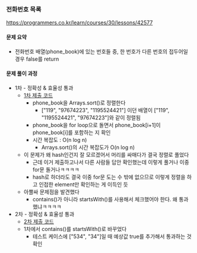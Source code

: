 ### 전화번호 목록
https://programmers.co.kr/learn/courses/30/lessons/42577

#### 문제 요약
* 전화번호 배열(phone_book)에 있는 번호들 중, 한 번호가 다른 번호의 접두어일 경우 false를 return


#### 문제 풀이 과정
* 1차 - 정확성 & 효율성 통과
    * [1차 제출 코드](solution1.java)
        * phone_book을 Arrays.sort()로 정렬한다
            * ["119", "97674223", "1195524421"] 이던 배열이 ["119", "1195524421", "97674223"]와 같이 정렬됨
        * phone_book을 for loop으로 돌면서 phone_book[i+1]이 phone_book[i]를 포함하는 지 확인
        * 시간 복잡도 : O(n log n)
            * Arrays.sort()의 시간 복잡도가 O(n log n)
    * 이 문제가 왜 hash인건지 잘 모르겠어서 머리를 싸매다가 결국 정렬로 풀었다
        * 근데 이거 제출하고나서 다른 사람들 답안 확인했는데 이렇게 풀거나 이중 for문 돌거나ㅋㅋㅋㅋ
        * hash로 하더라도 결국 이중 for문 도는 수 밖에 없으므로 이렇게 정렬을 하고 인접한 element만 확인하는 게 이득인 듯
    * 아뿔싸 문제점을 발견했다
        * contains()가 아니라 startsWith()를 사용해서 체크했어야 한다. 왜 통과했냐ㅋㅋㅋㅋ
* 2차 - 정확성 & 효율성 통과
    * [2차 제출 코드](solution2.java)
    * 1차에서 contains()를 startsWith()로 바꾸었다
        * 테스트 케이스에 ["534", "34"]일 때 예상값 true를 추가해서 통과하는 것 확인
